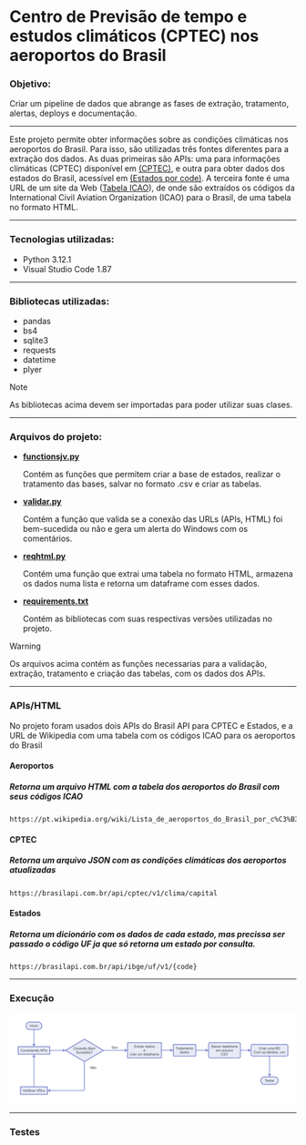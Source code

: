 <h1>Centro de Previsão de tempo e estudos climáticos (CPTEC) nos aeroportos do Brasil</h1>

<h3>Objetivo: </h3>
<p>Criar um pipeline de dados que abrange as fases de extração, tratamento, alertas, deploys e documentação.</p>

<hr>

<p>Este projeto permite obter informações sobre as condições climáticas nos aeroportos do Brasil. Para isso, são utilizadas três fontes diferentes para a extração dos dados. As duas primeiras são APIs: uma para informações climáticas (CPTEC) disponível em <a href="https://brasilapi.com.br/api/cptec/v1/clima/capital">(CPTEC)</a>, e outra para obter dados dos estados do Brasil, acessível em <a href="https://brasilapi.com.br/api/ibge/uf/v1/{code}">(Estados por code)</a>. A terceira fonte é uma URL de um site da Web (<a href="https://pt.wikipedia.org/wiki/Lista_de_aeroportos_do_Brasil_por_c%C3%B3digo_aeroportu%C3%A1rio_ICAO">Tabela ICAO</a>), de onde são extraídos os códigos da International Civil Aviation Organization (ICAO) para o Brasil, de uma tabela no formato HTML.</p>

<hr>

<h3>Tecnologias utilizadas:</h3>
<ul>
<li>Python 3.12.1</li>
<li>Visual Studio Code 1.87</li>
</ul>

<hr>

<h3 >Bibliotecas utilizadas:</h3>
<ul>
<li>pandas</li>
<li>bs4</li>
<li>sqlite3</li>
<li>requests</li>
<li>datetime</li>
<li>plyer</li>
</ul>

> [!NOTE]
> As bibliotecas acima devem ser importadas para poder utilizar suas clases.

<hr>

<h3>Arquivos do projeto:</h3>
<ul>
  <li>
    <strong><a href = "https://github.com/JavoroG/Projeto_Final_Coder/blob/main/functionsjv.py">functionsjv.py</a></strong><p>Contém as funções que permitem criar a base de estados, realizar o tratamento das bases, salvar no formato .csv e criar as tabelas.</p>
  </li> 
  <li>
    <strong><a href = "https://github.com/JavoroG/Projeto_Final_Coder/blob/main/validar.py">validar.py</a></strong> <p>Contém a função que valida se a conexão das URLs (APIs, HTML) foi bem-sucedida ou não e gera um alerta do Windows com os comentários.</p>
  </li>
  <li>
    <strong><a href = "https://github.com/JavoroG/Projeto_Final_Coder/blob/main/reqhtml.py">reqhtml.py</a></strong> <p>Contém uma função que extrai uma tabela no formato HTML, armazena os dados numa lista e retorna um dataframe com esses dados.</p>
  </li>
  <li>
    <strong><a href = "https://github.com/JavoroG/Projeto_Final_Coder/blob/main/requirements.txt">requirements.txt</a></strong> <p>Contém as bibliotecas com suas respectivas versões utilizadas no projeto.</p>
  </li>
</ul>

> [!WARNING]
> Os arquivos acima contém as funções necessarias para a validação, extração, tratamento e criação das tabelas, com os dados dos APIs.

<hr>

<h3>APIs/HTML</h3>

<p>No projeto foram usados dois APIs do Brasil API para CPTEC e Estados, e a URL de Wikipedia com uma tabela com os códigos ICAO para os aeroportos do Brasil</p>

<h4>Aeroportos</h4>

##### Retorna um arquivo HTML com a tabela dos aeroportos do Brasil com seus códigos ICAO
```
https://pt.wikipedia.org/wiki/Lista_de_aeroportos_do_Brasil_por_c%C3%B3digo_aeroportu%C3%A1rio_ICAO)https://pt.wikipedia.org/wiki/Lista_de_aeroportos_do_Brasil_por_c%C3%B3digo_aeroportu%C3%A1rio_ICAO
```

<h4>CPTEC</h4>

##### Retorna um arquivo JSON com as condições climáticas dos aeroportos atualizadas

```
https://brasilapi.com.br/api/cptec/v1/clima/capital
```
<h4>Estados</h4>

##### Retorna um dicionário com os dados de cada estado, mas precissa ser passado o código UF ja que só retorna um estado por consulta.

```
https://brasilapi.com.br/api/ibge/uf/v1/{code}
```

<hr>

<h3>Execução</h3>

<img src="https://github.com/JavoroG/Projeto_Final_Coder/blob/main/Flowchart.png" alt="Descrição da Imagem"> 

<hr>

<h3>Testes</h3>


